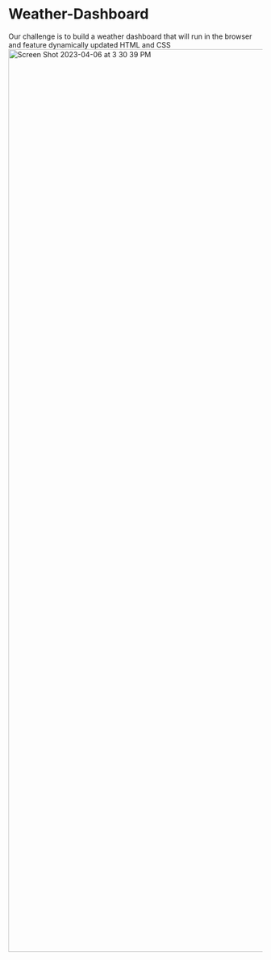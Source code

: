 # Weather-Dashboard
Our challenge is to build a weather dashboard that will run in the browser and feature dynamically updated HTML and CSS<img width="1792" alt="Screen Shot 2023-04-06 at 3 30 39 PM" src="https://user-images.githubusercontent.com/124013032/230477243-51eee61e-dac4-4f8f-b6cc-d2069123039d.png">
